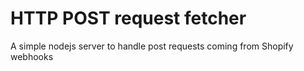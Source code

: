 # HTTP POST request fetcher

A simple nodejs server to handle post requests coming from Shopify webhooks

